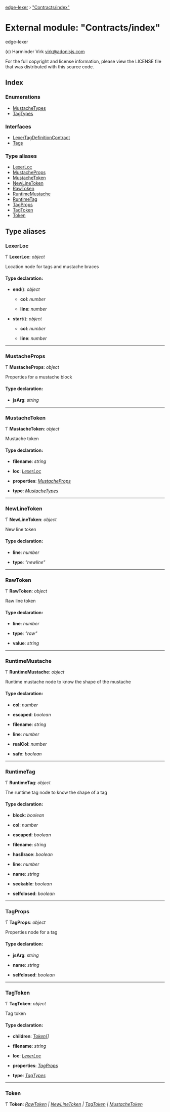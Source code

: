 [edge-lexer](../README.md) › ["Contracts/index"](_contracts_index_.md)

# External module: "Contracts/index"

edge-lexer

(c) Harminder Virk <virk@adonisjs.com>

For the full copyright and license information, please view the LICENSE
file that was distributed with this source code.

## Index

### Enumerations

* [MustacheTypes](../enums/_contracts_index_.mustachetypes.md)
* [TagTypes](../enums/_contracts_index_.tagtypes.md)

### Interfaces

* [LexerTagDefinitionContract](../interfaces/_contracts_index_.lexertagdefinitioncontract.md)
* [Tags](../interfaces/_contracts_index_.tags.md)

### Type aliases

* [LexerLoc](_contracts_index_.md#lexerloc)
* [MustacheProps](_contracts_index_.md#mustacheprops)
* [MustacheToken](_contracts_index_.md#mustachetoken)
* [NewLineToken](_contracts_index_.md#newlinetoken)
* [RawToken](_contracts_index_.md#rawtoken)
* [RuntimeMustache](_contracts_index_.md#runtimemustache)
* [RuntimeTag](_contracts_index_.md#runtimetag)
* [TagProps](_contracts_index_.md#tagprops)
* [TagToken](_contracts_index_.md#tagtoken)
* [Token](_contracts_index_.md#token)

## Type aliases

###  LexerLoc

Ƭ **LexerLoc**: *object*

Location node for tags and mustache braces

#### Type declaration:

* **end**(): *object*

  * **col**: *number*

  * **line**: *number*

* **start**(): *object*

  * **col**: *number*

  * **line**: *number*

___

###  MustacheProps

Ƭ **MustacheProps**: *object*

Properties for a mustache block

#### Type declaration:

* **jsArg**: *string*

___

###  MustacheToken

Ƭ **MustacheToken**: *object*

Mustache token

#### Type declaration:

* **filename**: *string*

* **loc**: *[LexerLoc](_contracts_index_.md#lexerloc)*

* **properties**: *[MustacheProps](_contracts_index_.md#mustacheprops)*

* **type**: *[MustacheTypes](../enums/_contracts_index_.mustachetypes.md)*

___

###  NewLineToken

Ƭ **NewLineToken**: *object*

New line token

#### Type declaration:

* **line**: *number*

* **type**: *"newline"*

___

###  RawToken

Ƭ **RawToken**: *object*

Raw line token

#### Type declaration:

* **line**: *number*

* **type**: *"raw"*

* **value**: *string*

___

###  RuntimeMustache

Ƭ **RuntimeMustache**: *object*

Runtime mustache node to know the shape of the mustache

#### Type declaration:

* **col**: *number*

* **escaped**: *boolean*

* **filename**: *string*

* **line**: *number*

* **realCol**: *number*

* **safe**: *boolean*

___

###  RuntimeTag

Ƭ **RuntimeTag**: *object*

The runtime tag node to know the shape of a tag

#### Type declaration:

* **block**: *boolean*

* **col**: *number*

* **escaped**: *boolean*

* **filename**: *string*

* **hasBrace**: *boolean*

* **line**: *number*

* **name**: *string*

* **seekable**: *boolean*

* **selfclosed**: *boolean*

___

###  TagProps

Ƭ **TagProps**: *object*

Properties node for a tag

#### Type declaration:

* **jsArg**: *string*

* **name**: *string*

* **selfclosed**: *boolean*

___

###  TagToken

Ƭ **TagToken**: *object*

Tag token

#### Type declaration:

* **children**: *[Token](_contracts_index_.md#token)[]*

* **filename**: *string*

* **loc**: *[LexerLoc](_contracts_index_.md#lexerloc)*

* **properties**: *[TagProps](_contracts_index_.md#tagprops)*

* **type**: *[TagTypes](../enums/_contracts_index_.tagtypes.md)*

___

###  Token

Ƭ **Token**: *[RawToken](_contracts_index_.md#rawtoken) | [NewLineToken](_contracts_index_.md#newlinetoken) | [TagToken](_contracts_index_.md#tagtoken) | [MustacheToken](_contracts_index_.md#mustachetoken)*
